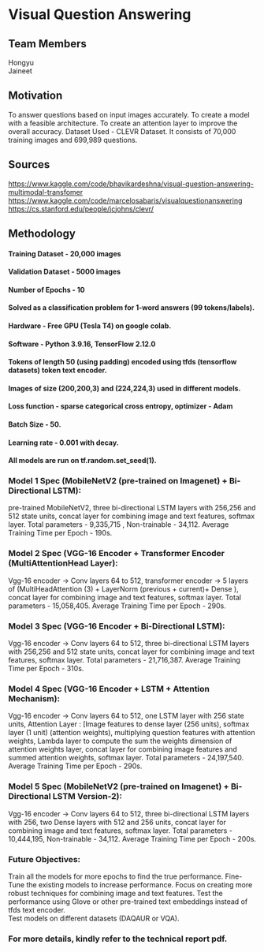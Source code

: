 # Visual Question Answering
## Team Members
Hongyu <br> 
Jaineet 

## Motivation
To answer questions based on input images accurately.
To create a model with a feasible architecture.
To create an attention layer to improve the overall accuracy.
Dataset Used - CLEVR Dataset. It consists of 70,000 training images and 699,989 questions. 

## Sources 
https://www.kaggle.com/code/bhavikardeshna/visual-question-answering-multimodal-transfomer 
https://www.kaggle.com/code/marcelosabaris/visualquestionanswering
https://cs.stanford.edu/people/jcjohns/clevr/ 

## Methodology 
#### Training Dataset - 20,000 images
#### Validation Dataset - 5000 images
#### Number of Epochs - 10
#### Solved as a classification problem for 1-word answers (99 tokens/labels).
#### Hardware - Free GPU (Tesla T4) on google colab. 
#### Software - Python 3.9.16, TensorFlow 2.12.0
#### Tokens of length 50 (using padding) encoded using tfds (tensorflow datasets) token text encoder. 
#### Images of size (200,200,3) and (224,224,3) used in different models. 
#### Loss function - sparse categorical cross entropy, optimizer - Adam
#### Batch Size - 50.
#### Learning rate - 0.001 with decay.
#### All models are run on tf.random.set_seed(1). 

### Model 1 Spec (MobileNetV2 (pre-trained on Imagenet) + Bi-Directional LSTM): 
pre-trained MobileNetV2, three bi-directional LSTM layers with 256,256 and 512 state units, 
concat layer for combining image and text features, softmax layer. 
Total parameters - 9,335,715 , Non-trainable - 34,112. Average Training Time per Epoch - 190s.

### Model 2 Spec (VGG-16 Encoder + Transformer Encoder (MultiAttentionHead Layer): 
Vgg-16 encoder -> Conv layers 64 to 512, transformer encoder -> 5 layers of (MultiHeadAttention (3) + LayerNorm (previous + current)+ Dense ), 
concat layer for combining image and text features, softmax layer. 
Total parameters - 15,058,405. Average Training Time per Epoch - 290s.

### Model 3 Spec (VGG-16 Encoder + Bi-Directional LSTM): 
Vgg-16 encoder -> Conv layers 64 to 512, three bi-directional LSTM layers with 256,256 and 512 state units,
concat layer for combining image and text features, softmax layer. 
Total parameters - 21,716,387. Average Training Time per Epoch - 310s.

### Model 4 Spec (VGG-16 Encoder + LSTM +  Attention Mechanism): 
Vgg-16 encoder -> Conv layers 64 to 512, one LSTM layer with 256 state units, Attention Layer :  [Image features to dense layer (256 units),
softmax layer (1 unit) (attention weights), multiplying question features with attention weights, 
Lambda layer to compute the sum the weights dimension of attention weights layer, 
concat layer for combining image features and summed attention weights, softmax layer. 
Total parameters - 24,197,540. Average Training Time per Epoch - 290s.

### Model 5 Spec (MobileNetV2 (pre-trained on Imagenet) + Bi-Directional LSTM Version-2): 
Vgg-16 encoder -> Conv layers 64 to 512, three bi-directional LSTM layers with 256, two Dense layers with 512 and 256 units,
concat layer for combining image and text features, softmax layer.
Total parameters - 10,444,195, Non-trainable - 34,112. Average Training Time per Epoch - 200s.

### Future Objectives:
Train all the models for more epochs to find the true performance. 
Fine-Tune the existing models to increase performance.
Focus on creating more robust techniques for combining image and text features.
Test the performance using Glove or other pre-trained text embeddings instead of tfds text encoder.  
Test models on different datasets (DAQAUR or VQA).

### For more details, kindly refer to the technical report pdf. 










